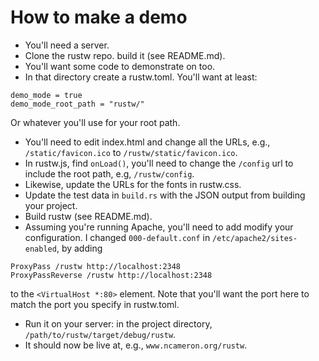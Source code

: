 # How to make a demo

* You'll need a server.
* Clone the rustw repo. build it (see README.md).
* You'll want some code to demonstrate on too.
* In that directory create a rustw.toml. You'll want at least:

```
demo_mode = true
demo_mode_root_path = "rustw/"
```

Or whatever you'll use for your root path.

* You'll need to edit index.html and change all the URLs, e.g., `/static/favicon.ico` to `/rustw/static/favicon.ico`.
* In rustw.js, find `onLoad()`, you'll need to change the `/config` url to include the root path, e.g, `/rustw/config`.
* Likewise, update the URLs for the fonts in rustw.css.
* Update the test data in `build.rs` with the JSON output from building your project.
* Build rustw (see README.md).
* Assuming you're running Apache, you'll need to add modify your configuration. I changed `000-default.conf` in `/etc/apache2/sites-enabled`, by adding

```
ProxyPass /rustw http://localhost:2348
ProxyPassReverse /rustw http://localhost:2348
```

to the `<VirtualHost *:80>` element. Note that you'll want the port here to match the port you specify in rustw.toml.

* Run it on your server: in the project directory, `/path/to/rustw/target/debug/rustw`.
* It should now be live at, e.g., `www.ncameron.org/rustw`.
